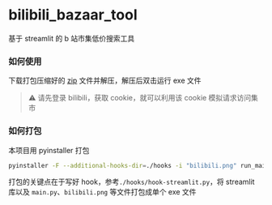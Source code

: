 # bilibili_bazaar_tool
基于 streamlit 的 b 站市集低价搜索工具

### 如何使用

下载打包压缩好的 [zip](https://github.com/lmk123568/bilibili_bazaar_tool/releases) 文件并解压，解压后双击运行 exe 文件

> ⚠ 请先登录 bilibili，获取 cookie，就可以利用该 cookie 模拟请求访问集市

### 如何打包

本项目用 pyinstaller 打包

```bash
pyinstaller -F --additional-hooks-dir=./hooks -i "bilibili.png" run_main.py
```

打包的关键点在于写好 hook，参考`./hooks/hook-streamlit.py`，将 streamlit 库以及 `main.py`、`bilibili.png` 等文件打包成单个 exe 文件
